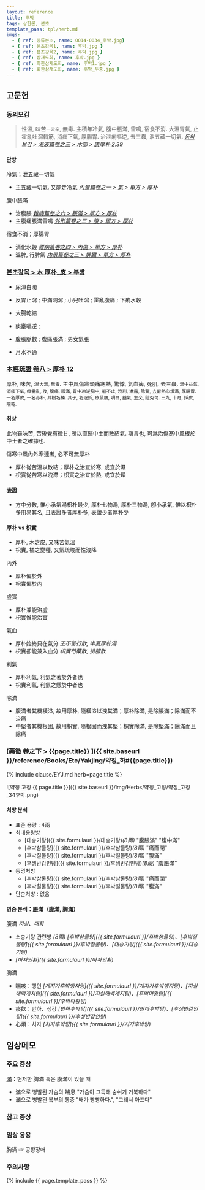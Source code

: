 ```yaml
---
layout: reference
title: 후박
tags: 상한론, 본초
template_pass: tpl/herb.md
imgs:
  - { ref: 증류본초, name: 0014-0034_후박.jpg}
  - { ref: 본초강목1, name: 후박.jpg }
  - { ref: 본초강목2, name: 후박.jpg }
  - { ref: 삼재도회, name: 후박.jpg }
  - { ref: 화한삼재도회, name: 후박1.jpg }
  - { ref: 화한삼재도회, name: 후박_두충.jpg }
---
```



## 고문헌


### 동의보감

> 性溫, 味苦<small>一云辛</small>, 無毒. 主積年冷氣, 腹中脹滿, 雷鳴, 宿食不消. 大溫胃氣, 止霍亂吐瀉轉筋, 消痰下氣, 厚腸胃. 治泄痢嘔逆, 去三蟲, 泄五藏一切氣. _[동의보감 > 湯液篇卷之三 > 木部 >  唐厚朴 2.39](https://mediclassics.kr/books/8/volume/22/#content_989)_

#### 단방

冷氣；泄五藏一切氣
* 主五藏一切氣. 又能走冷氣 _[內景篇卷之一 > 氣 > 單方 > 厚朴](https://mediclassics.kr/books/8/volume/1#content_835)_

腹中脹滿
* 治腹脹 _[雜病篇卷之六 > 脹滿 > 單方 > 厚朴](https://mediclassics.kr/books/8/volume/14#content_884)_
* 主腹痛脹滿雷鳴 _[外形篇卷之三 > 腹 > 單方 > 厚朴](https://mediclassics.kr/books/8/volume/7#content_812)_

宿食不消；厚腸胃
* 消化水穀 _[雜病篇卷之四 > 內傷 > 單方 > 厚朴](https://mediclassics.kr/books/8/volume/12#content_586)_
* 溫脾, 行脾氣 _[內景篇卷之三 > 脾臟 > 單方 > 厚朴](https://mediclassics.kr/books/8/volume/3#content_409)_


### [본초강목 > 木	厚朴_皮 > 부방]()

* 尿渾白濁
* 反胃止瀉 ; 中滿洞瀉 ; 小兒吐瀉 ; 霍亂腹痛 ; 下痢水穀
* 大腸乾結

* 痰壅嘔逆 ;
* 腹脹脈數 ; 腹痛脹滿 ; 男女氣脹

* 月水不通


### [本經疏證 卷八 > 厚朴 12](https://mediclassics.kr/books/154/volume/8/#content_80)

厚朴, 味苦, 溫<small>大溫, 無毒</small>. 主中風傷寒頭痛寒熱, 驚悸, 氣血痺, 死肌, 去三蟲. <small>溫中益氣, 消痰下氣, 療霍亂, 及, 腹痛, 脹滿, 胃中冷逆胸中, 嘔不止, 洩利, 淋露, 除驚, 去留熱心煩滿, 厚腸胃. 一名厚皮, 一名赤朴, 其樹名榛. 其子, 名逐折, 療鼠瘻, 明目, 益氣, 生交, 阯寃句. 三九, 十月, 採皮, 陰乾.</small>

#### 취상

此物雖味苦, 苦後覺有微甘, 所以直歸中土而散結氣. 斯言也, 可爲治傷寒中風根於中土者之確據也.

傷寒中風內外牽連者, 必不可無厚朴

* 厚朴從苦溫以散結；厚朴之治宜於寒, 或宜於濕
* 枳實從苦寒以洩滯；枳實之治宜於熱, 或宜於燥


#### 表證

* 方中分數, 惟小承氣湯枳朴最少, 厚朴七物湯, 厚朴三物湯, 卽小承氣, 惟以枳朴多用易其名, 且表證多者厚朴多, 表證少者厚朴少


#### 厚朴 vs 枳實

* 厚朴, 木之皮, 又味苦氣溫
* 枳實, 橘之變種, 又氣疏峻而性洩降

內外
* 厚朴偏於外
* 枳實偏於內

虛實
* 厚朴兼能治虛
* 枳實惟能治實

氣血
* 厚朴始終只在氣分 _王不留行散, 半夏厚朴湯_
* 枳實卻能兼入血分 _枳實芍藥散, 排膿散_

利氣
* 厚朴利氣, 利氣之著於外者也
* 枳實利氣, 利氣之懸於中者也

除滿
* 腹滿者其機橫溢, 故用厚朴, 隨橫溢以洩其滿；厚朴除滿, 是除脹滿；除滿而不治痛
* 中堅者其機根固, 故用枳實, 隨根固而洩其堅；枳實除滿, 是除堅滿；除滿而且除痛


### [藥徵 卷之下 > {{page.title}} ]({{ site.baseurl }}/reference/Books/Etc/Yakjing/약징_하#{{page.title}})

{% include clause/EYJ.md herb=page.title %}

![약징 고징 {{ page.title }}]({{ site.baseurl }}/img/Herbs/약징_고징/약징_고징_34후박.png)


#### 처방 분석

* 표준 용량 : 4兩
* 최대용량방
  - [대승기탕]({{ site.formulaurl }}/대승기탕)_(8兩)_ "腹脹滿" "腹中滿"
  - [후박삼물탕]({{ site.formulaurl }}/후박삼물탕)_(8兩)_ "痛而閉"
  - [후박칠물탕]({{ site.formulaurl }}/후박칠물탕)_(8兩)_ "腹滿"
  - [후생반감인탕]({{ site.formulaurl }}/후생반감인탕)_(8兩)_ "腹脹滿"
* 동명처방
  - [후박삼물탕]({{ site.formulaurl }}/후박삼물탕)_(8兩)_ "痛而閉"
  - [후박칠물탕]({{ site.formulaurl }}/후박칠물탕)_(8兩)_ "腹滿"
* 단순처방 : 없음

#### 병증 분석：脹滿（腹滿, 胸滿）

腹滿 _지실、대황_
* 소승기탕 관련방 _(8兩)_ _[후박삼물탕]({{ site.formulaurl }}/후박삼물탕)、[후박칠물탕]({{ site.formulaurl }}/후박칠물탕)、[대승기탕]({{ site.formulaurl }}/대승기탕)_
* _[마자인환]({{ site.formulaurl }}/마자인환)_

胸滿
* 喘咳：행인 _[계지가후박행자탕]({{ site.formulaurl }}/계지가후박행자탕)、[지실해백계지탕]({{ site.formulaurl }}/지실해백계지탕)、[후박마황탕]({{ site.formulaurl }}/후박마황탕)_
* 痰飮：반하、생강 _[반하후박탕]({{ site.formulaurl }}/반하후박탕)、[후생반감인탕]({{ site.formulaurl }}/후생반감인탕)_
* 心煩：치자 _[치자후박탕]({{ site.formulaurl }}/치자후박탕)_


## 임상메모




### 주요 증상

[滿]({{site.sympurl}}/만)：현저한 胸滿 혹은 腹滿이 있을 때
* 滿으로 병발된 가슴의 喘息 "가슴이 그득해 숨쉬기 거북하다"
* 滿으로 병발된 복부의 통증 "배가 빵빵하다.", "그래서 아프다"

### 참고 증상

### 임상 응용

胸滿 ☞ 공황장애


### 주의사항



{% include {{ page.template_pass }} %}
